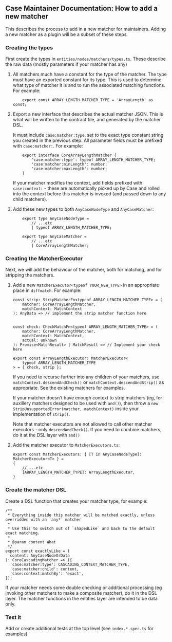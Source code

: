 ## Case Maintainer Documentation: How to add a new matcher

This describes the process to add in a new matcher for maintainers.
Adding a new matcher as a plugin will be a subset of these steps.

### Creating the types

First create the types in `entities/nodes/matchers/types.ts`. These describe
the raw data (mostly parameters if your matcher has any)

1.  All matchers much have a constant for the type of the matcher. The
    type must have an exported constant for its type. This is used to
    determine what type of matcher it is and to run the associated matching
    functions. For example:
    ```
        export const ARRAY_LENGTH_MATCHER_TYPE = 'ArrayLength' as const;
    ```
2.  Export a new interface that describes the actual matcher JSON. This is
    what will be written to the contract file, and generated by the matcher DSL.

    It must include `case:matcher:type`, set to the exact type constant string you created in the previous step.
    All parameter fields must be prefixed with `case:matcher:`. For example:

    ```
        export interface CoreArrayLengthMatcher {
            'case:matcher:type': typeof ARRAY_LENGTH_MATCHER_TYPE;
            'case:matcher:minLength': number;
            'case:matcher:maxLength': number;
        }
    ```

    If your matcher modifies the context, add fields prefixed with
    `case:context:` - these are automatically picked up by Case and rolled
    into the context before this matcher is invoked (and passed down to any child matchers).

3.  Add these new types to both `AnyCaseNodeType` and `AnyCaseMatcher`:

    ```
        export type AnyCaseNodeType =
            // ...etc
            | typeof ARRAY_LENGTH_MATCHER_TYPE;

        export type AnyCaseMatcher =
            // ...etc
            | CoreArrayLengthMatcher;
    ```

### Creating the MatcherExecutor

Next, we will add the behaviour of the matcher, both for matching, and for stripping the matchers.

1. Add a new `MatcherExecutor<typeof YOUR_NEW_TYPE>` in an appropriate place in `diffmatch`. For example:

   ```
   const strip: StripMatcherFn<typeof ARRAY_LENGTH_MATCHER_TYPE> = (
       matcher: CoreArrayLengthMatcher,
       matchContext: MatchContext
   ): AnyData => // implement the strip matcher function here


   const check: CheckMatchFn<typeof ARRAY_LENGTH_MATCHER_TYPE> = (
       matcher: CoreArrayLengthMatcher,
       matchContext: MatchContext,
       actual: unknown
   ): Promise<MatchResult> | MatchResult => // Implement your check here

   export const ArrayLengthExecutor: MatcherExecutor<
       typeof ARRAY_LENGTH_MATCHER_TYPE
   > = { check, strip };
   ```

   If you need to recurse further into any children of your matchers, use
   `matchContext.descendAndCheck()` or `matchContext.descendAndStrip()` as
   appropriate. See the existing matchers for examples.

   If your matcher doesn't have enough context to strip matchers (eg, for
   auxillery matchers designed to be used with `and()`), then throw a `new StripUnsupportedError(matcher, matchContext)` inside your implementation of `strip()`.

   Note that matcher executors are not allowed to call other matcher executors -
   only `descendAndCheck()`. If you need to combine matchers, do it at the DSL
   layer with `and()`

2. Add the matcher executor to `MatcherExecutors.ts`:
   ```
   export const MatcherExecutors: { [T in AnyCaseNodeType]: MatcherExecutor<T> } =
   {
       // ...etc
       [ARRAY_LENGTH_MATCHER_TYPE]: ArrayLengthExecutor,
   }
   ```

### Create the matcher DSL

Create a DSL function that creates your matcher type, for example:

```
/**
 * Everything inside this matcher will be matched exactly, unless overridden with an `any*` matcher
 *
 * Use this to switch out of `shapedLike` and back to the default exact matching.
 *
 * @param content What
 */
export const exactlyLike = (
  content: AnyCaseNodeOrData
): CoreCascadingMatcher => ({
  'case:matcher:type': CASCADING_CONTEXT_MATCHER_TYPE,
  'case:matcher:child': content,
  'case:context:matchBy': 'exact',
});
```

If your matcher needs some double checking or additional processing (eg invoking
other matchers to make a composite matcher), do it in the DSL layer. The matcher
functions in the entities layer are intended to be data only.

### Test it

Add or create additional tests at the top level (see `index.*.spec.ts` for examples)
